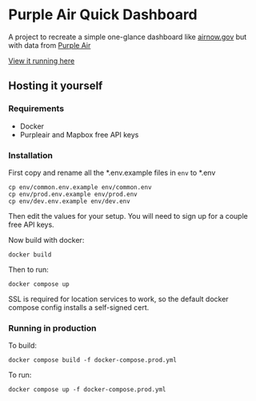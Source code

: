 # Purple Air Quick Dashboard
A project to recreate a simple one-glance dashboard like [airnow.gov](https://www.airnow.gov/) but with data from [Purple Air](https://www.purpleair.com/)

[View it running here](https://ethanj.me/aqi/)

## Hosting it yourself

### Requirements
* Docker
* Purpleair and Mapbox free API keys

### Installation

First copy and rename all the \*.env.example files in `env` to \*.env
```
cp env/common.env.example env/common.env
cp env/prod.env.example env/prod.env
cp env/dev.env.example env/dev.env
```

Then edit the values for your setup. You will need to sign up for a couple free API keys.

Now build with docker:

```
docker build
```

Then to run:

```
docker compose up
```

SSL is required for location services to work, so the default docker compose config installs a self-signed cert.

### Running in production

To build:
```
docker compose build -f docker-compose.prod.yml
```

To run:
```
docker compose up -f docker-compose.prod.yml
```
